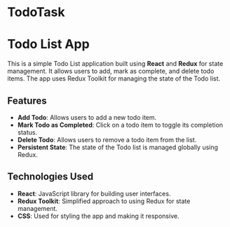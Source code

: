# TodoTask

# Todo List App

This is a simple Todo List application built using **React** and **Redux** for state management. 
It allows users to add, mark as complete, and delete todo items. The app uses Redux Toolkit for managing the state of the Todo list.

## Features

- **Add Todo**: Allows users to add a new todo item.
- **Mark Todo as Completed**: Click on a todo item to toggle its completion status.
- **Delete Todo**: Allows users to remove a todo item from the list.
- **Persistent State**: The state of the Todo list is managed globally using Redux.

## Technologies Used

- **React**: JavaScript library for building user interfaces.
- **Redux Toolkit**: Simplified approach to using Redux for state management.
- **CSS**: Used for styling the app and making it responsive.
  
